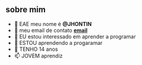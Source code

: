 ## sobre mim

- 👋 EAE meu nome é **@JHONTIN**
- 🤖 meu email de contato **[email](jhonatanknoppt@gmail.com)**
- 👀 EU estou interessado em aprender a programar
- 🌱 ESTOU aprendendo a progaramar
- 🤝 TENHO 14 anos
- 📫 JOVEM aprendiz

<!---
JHONTIN/JHONTIN is a ✨ special ✨ repository because its `README.md` (this file) appears on your GitHub profile.
You can click the Preview link to take a look at your changes.
--->
